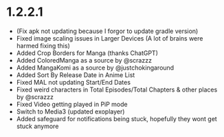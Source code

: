 # 1.2.2.1

- (Fix apk not updating because I forgor to update gradle version)
- Fixed image scaling issues in Larger Devices (A lot of brains were harmed fixing this)
- Added Crop Borders for Manga (thanks ChatGPT)
- Added ColoredManga as a source by @scrazzz
- Added MangaKomi as a source by @justchokingaround
- Added Sort By Release Date in Anime List
- Fixed MAL not updating Start/End Dates
- Fixed weird characters in Total Episodes/Total Chapters & other places by @scrazzz
- Fixed Video getting played in PiP mode
- Switch to Media3 (updated exoplayer)
- Added safeguard for notifications being stuck, hopefully they wont get stuck anymore